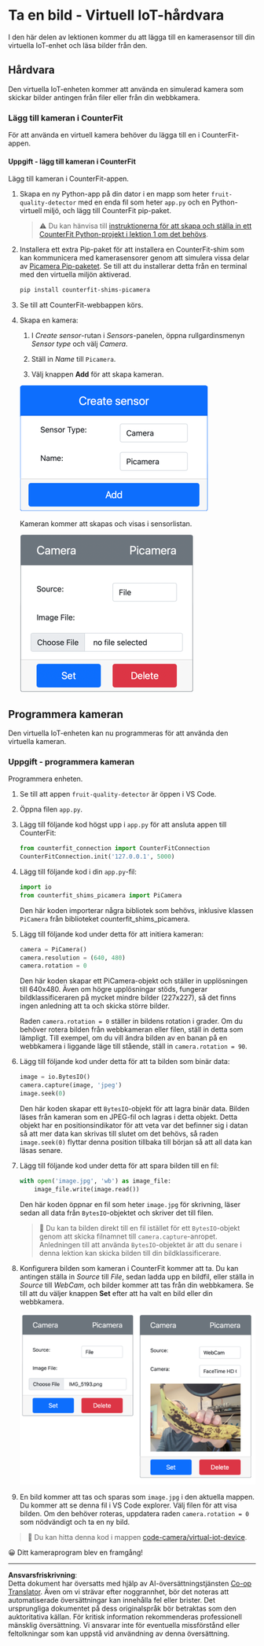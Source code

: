 <!--
CO_OP_TRANSLATOR_METADATA:
{
  "original_hash": "3ba7150ffc4a6999f6c3cfb4906ec7df",
  "translation_date": "2025-08-27T20:42:44+00:00",
  "source_file": "4-manufacturing/lessons/2-check-fruit-from-device/virtual-device-camera.md",
  "language_code": "sv"
}
-->
# Ta en bild - Virtuell IoT-hårdvara

I den här delen av lektionen kommer du att lägga till en kamerasensor till din virtuella IoT-enhet och läsa bilder från den.

## Hårdvara

Den virtuella IoT-enheten kommer att använda en simulerad kamera som skickar bilder antingen från filer eller från din webbkamera.

### Lägg till kameran i CounterFit

För att använda en virtuell kamera behöver du lägga till en i CounterFit-appen.

#### Uppgift - lägg till kameran i CounterFit

Lägg till kameran i CounterFit-appen.

1. Skapa en ny Python-app på din dator i en mapp som heter `fruit-quality-detector` med en enda fil som heter `app.py` och en Python-virtuell miljö, och lägg till CounterFit pip-paket.

    > ⚠️ Du kan hänvisa till [instruktionerna för att skapa och ställa in ett CounterFit Python-projekt i lektion 1 om det behövs](../../../1-getting-started/lessons/1-introduction-to-iot/virtual-device.md).

1. Installera ett extra Pip-paket för att installera en CounterFit-shim som kan kommunicera med kamerasensorer genom att simulera vissa delar av [Picamera Pip-paketet](https://pypi.org/project/picamera/). Se till att du installerar detta från en terminal med den virtuella miljön aktiverad.

    ```sh
    pip install counterfit-shims-picamera
    ```

1. Se till att CounterFit-webbappen körs.

1. Skapa en kamera:

    1. I *Create sensor*-rutan i *Sensors*-panelen, öppna rullgardinsmenyn *Sensor type* och välj *Camera*.

    1. Ställ in *Name* till `Picamera`.

    1. Välj knappen **Add** för att skapa kameran.

    ![Kamerainställningarna](../../../../../translated_images/counterfit-create-camera.a5de97f59c0bd3cbe0416d7e89a3cfe86d19fbae05c641c53a91286412af0a34.sv.png)

    Kameran kommer att skapas och visas i sensorlistan.

    ![Kameran skapad](../../../../../translated_images/counterfit-camera.001ec52194c8ee5d3f617173da2c79e1df903d10882adc625cbfc493525125d4.sv.png)

## Programmera kameran

Den virtuella IoT-enheten kan nu programmeras för att använda den virtuella kameran.

### Uppgift - programmera kameran

Programmera enheten.

1. Se till att appen `fruit-quality-detector` är öppen i VS Code.

1. Öppna filen `app.py`.

1. Lägg till följande kod högst upp i `app.py` för att ansluta appen till CounterFit:

    ```python
    from counterfit_connection import CounterFitConnection
    CounterFitConnection.init('127.0.0.1', 5000)
    ```

1. Lägg till följande kod i din `app.py`-fil:

    ```python
    import io
    from counterfit_shims_picamera import PiCamera
    ```

    Den här koden importerar några bibliotek som behövs, inklusive klassen `PiCamera` från biblioteket counterfit_shims_picamera.

1. Lägg till följande kod under detta för att initiera kameran:

    ```python
    camera = PiCamera()
    camera.resolution = (640, 480)
    camera.rotation = 0
    ```

    Den här koden skapar ett PiCamera-objekt och ställer in upplösningen till 640x480. Även om högre upplösningar stöds, fungerar bildklassificeraren på mycket mindre bilder (227x227), så det finns ingen anledning att ta och skicka större bilder.

    Raden `camera.rotation = 0` ställer in bildens rotation i grader. Om du behöver rotera bilden från webbkameran eller filen, ställ in detta som lämpligt. Till exempel, om du vill ändra bilden av en banan på en webbkamera i liggande läge till stående, ställ in `camera.rotation = 90`.

1. Lägg till följande kod under detta för att ta bilden som binär data:

    ```python
    image = io.BytesIO()
    camera.capture(image, 'jpeg')
    image.seek(0)
    ```

    Den här koden skapar ett `BytesIO`-objekt för att lagra binär data. Bilden läses från kameran som en JPEG-fil och lagras i detta objekt. Detta objekt har en positionsindikator för att veta var det befinner sig i datan så att mer data kan skrivas till slutet om det behövs, så raden `image.seek(0)` flyttar denna position tillbaka till början så att all data kan läsas senare.

1. Lägg till följande kod under detta för att spara bilden till en fil:

    ```python
    with open('image.jpg', 'wb') as image_file:
        image_file.write(image.read())
    ```

    Den här koden öppnar en fil som heter `image.jpg` för skrivning, läser sedan all data från `BytesIO`-objektet och skriver det till filen.

    > 💁 Du kan ta bilden direkt till en fil istället för ett `BytesIO`-objekt genom att skicka filnamnet till `camera.capture`-anropet. Anledningen till att använda `BytesIO`-objektet är att du senare i denna lektion kan skicka bilden till din bildklassificerare.

1. Konfigurera bilden som kameran i CounterFit kommer att ta. Du kan antingen ställa in *Source* till *File*, sedan ladda upp en bildfil, eller ställa in *Source* till *WebCam*, och bilder kommer att tas från din webbkamera. Se till att du väljer knappen **Set** efter att ha valt en bild eller din webbkamera.

    ![CounterFit med en fil inställd som bildkälla och en webbkamera som visar en person som håller en banan i en förhandsvisning av webbkameran](../../../../../translated_images/counterfit-camera-options.eb3bd5150a8e7dffbf24bc5bcaba0cf2cdef95fbe6bbe393695d173817d6b8df.sv.png)

1. En bild kommer att tas och sparas som `image.jpg` i den aktuella mappen. Du kommer att se denna fil i VS Code explorer. Välj filen för att visa bilden. Om den behöver roteras, uppdatera raden `camera.rotation = 0` som nödvändigt och ta en ny bild.

> 💁 Du kan hitta denna kod i mappen [code-camera/virtual-iot-device](../../../../../4-manufacturing/lessons/2-check-fruit-from-device/code-camera/virtual-iot-device).

😀 Ditt kameraprogram blev en framgång!

---

**Ansvarsfriskrivning**:  
Detta dokument har översatts med hjälp av AI-översättningstjänsten [Co-op Translator](https://github.com/Azure/co-op-translator). Även om vi strävar efter noggrannhet, bör det noteras att automatiserade översättningar kan innehålla fel eller brister. Det ursprungliga dokumentet på dess originalspråk bör betraktas som den auktoritativa källan. För kritisk information rekommenderas professionell mänsklig översättning. Vi ansvarar inte för eventuella missförstånd eller feltolkningar som kan uppstå vid användning av denna översättning.